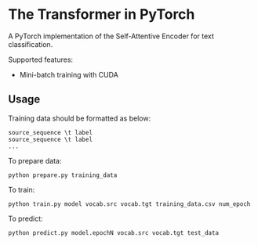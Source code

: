 # The Transformer in PyTorch

A PyTorch implementation of the Self-Attentive Encoder for text classification.

Supported features:
- Mini-batch training with CUDA

## Usage

Training data should be formatted as below:
```
source_sequence \t label
source_sequence \t label
...
```

To prepare data:
```
python prepare.py training_data
```

To train:
```
python train.py model vocab.src vocab.tgt training_data.csv num_epoch
```

To predict:
```
python predict.py model.epochN vocab.src vocab.tgt test_data
```
